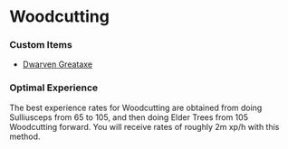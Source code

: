 # Woodcutting

### **Custom Items**

* [Dwarven Greataxe](https://bso-wiki.oldschool.gg/custom-items/equippables#dwarven-equipment)

### Optimal Experience

The best experience rates for Woodcutting are obtained from doing Sulliusceps from 65 to 105, and then doing Elder Trees from 105 Woodcutting forward. You will receive rates of roughly 2m xp/h with this method.

